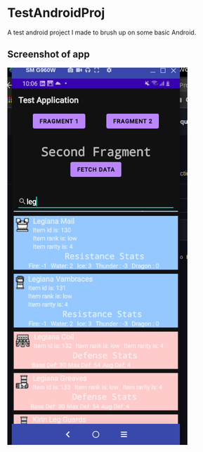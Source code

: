 # TestAndroidProj
A test android project I made to brush up on some basic Android. 

## Screenshot of app
![alt text](https://github.com/FahadAdnan/TestAndroidProj/blob/master/src/main/res/drawable/screenshot.png)
